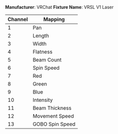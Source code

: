 **Manufacturer**: VRChat
**Fixture Name**: VRSL V1 Laser

| Channel | Mapping         |
|---------|-----------------|
| 1       | Pan             |
| 2       | Length          |
| 3       | Width           |
| 4       | Flatness        |
| 5       | Beam Count      |
| 6       | Spin Speed      |
| 7       | Red             |
| 8       | Green           |
| 9       | Blue            |
| 10      | Intensity       |
| 11      | Beam Thickness  |
| 12      | Movement Speed  |
| 13      | GOBO Spin Speed |
